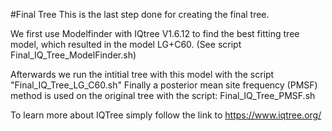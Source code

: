 #Final Tree
This is the last step done for creating the final tree.

We first use Modelfinder with IQtree V1.6.12 to find the best fitting tree model, which resulted in the model LG+C60.
(See script Final_IQ_Tree_ModelFinder.sh)

Afterwards we run the intitial tree with this model with the script "Final_IQ_Tree_LG_C60.sh"
Finally a posterior mean site frequency (PMSF) method is used on the original tree with the script:
Final_IQ_Tree_PMSF.sh


To learn more about IQTree simply follow the link to https://www.iqtree.org/